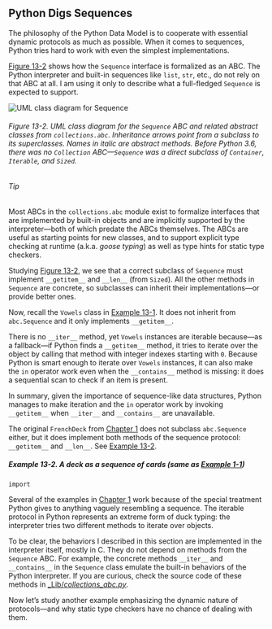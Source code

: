## Python Digs Sequences

The philosophy of the Python Data Model is to cooperate with essential dynamic protocols as much as possible. When it comes to sequences, Python tries hard to work with even the simplest implementations.

[Figure 13-2](#sequence_uml_repeat) shows how the `Sequence` interface is formalized as an ABC. The Python interpreter and built-in sequences like `list`, `str`, etc., do not rely on that ABC at all. I am using it only to describe what a full-fledged `Sequence` is expected to support.

![UML class diagram for `Sequence`](assets/flpy_1302.png)

###### Figure 13-2. UML class diagram for the `Sequence` ABC and related abstract classes from `collections.abc`. Inheritance arrows point from a subclass to its superclasses. Names in italic are abstract methods. Before Python 3.6, there was no `Collection` ABC—`Sequence` was a direct subclass of `Container`, `Iterable`, and `Sized`.

###### Tip

Most ABCs in the `collections.abc` module exist to formalize interfaces that are implemented by built-in objects and are implicitly supported by the interpreter—both of which predate the ABCs themselves. The ABCs are useful as starting points for new classes, and to support explicit type checking at runtime (a.k.a. _goose typing_) as well as type hints for static type checkers.

Studying [Figure 13-2](#sequence_uml_repeat), we see that a correct subclass of `Sequence` must implement `__getitem__` and `__len__` (from `Sized`). All the other methods in `Sequence` are concrete, so subclasses can inherit their implementations—or provide better ones.

Now, recall the `Vowels` class in [Example 13-1](#ex_minimal_sequence). It does not inherit from `abc.Sequence` and it only implements `__getitem__`.

There is no `__iter__` method, yet `Vowels` instances are iterable because—as a fallback—if Python finds a `__getitem__` method, it tries to iterate over the object by calling that method with integer indexes starting with `0`. Because Python is smart enough to iterate over `Vowels` instances, it can also make the `in` operator work even when the `__contains__` method is missing: it does a sequential scan to check if an item is present.

In summary, given the importance of sequence-like data structures, Python manages to make iteration and the `in` operator work by invoking `__getitem__` when `__iter__` and `__contains__` are unavailable.

The original `FrenchDeck` from [Chapter 1](ch01.html#data_model) does not subclass `abc.Sequence` either, but it does implement both methods of the sequence protocol: `__getitem__` and `__len__`. See [Example 13-2](#ex_pythonic_deck_repeat).

##### Example 13-2. A deck as a sequence of cards (same as [Example 1-1](ch01.html#ex_pythonic_deck))

```
import
```

Several of the examples in [Chapter 1](ch01.html#data_model) work because of the special treatment Python gives to anything vaguely resembling a sequence. The iterable protocol in Python represents an extreme form of duck typing: the interpreter tries two different methods to iterate over objects.

To be clear, the behaviors I described in this section are implemented in the interpreter itself, mostly in C. They do not depend on methods from the `Sequence` ABC. For example, the concrete methods `__iter__` and `__contains__` in the `Sequence` class emulate the built-in behaviors of the Python interpreter. If you are curious, check the source code of these methods in [_Lib/_collections_abc.py_](https://fpy.li/13-3).

Now let’s study another example emphasizing the dynamic nature of protocols—and why static type checkers have no chance of dealing with them.